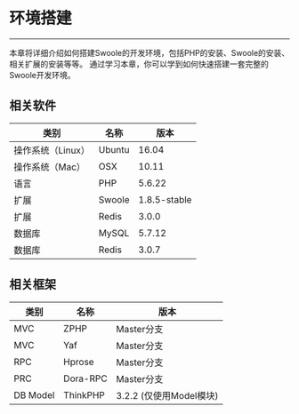 # 环境搭建

---

本章将详细介绍如何搭建Swoole的开发环境，包括PHP的安装、Swoole的安装、相关扩展的安装等等。
通过学习本章，你可以学到如何快速搭建一套完整的Swoole开发环境。

## 相关软件

| 类别 | 名称 | 版本 |
| --- | --- | --- |
| 操作系统（Linux） | Ubuntu | 16.04 |
| 操作系统（Mac） | OSX | 10.11 |
| 语言 | PHP | 5.6.22 |
| 扩展 | Swoole | 1.8.5-stable |
| 扩展 | Redis | 3.0.0 |
| 数据库 | MySQL | 5.7.12 |
| 数据库 | Redis | 3.0.7 |

## 相关框架
| 类别 | 名称 | 版本 |
| --- | --- | --- |
| MVC | ZPHP | Master分支 |
| MVC | Yaf | Master分支 |
| RPC | Hprose | Master分支 |
| PRC | Dora-RPC | Master分支 |
| DB Model | ThinkPHP | 3.2.2 (仅使用Model模块) |
